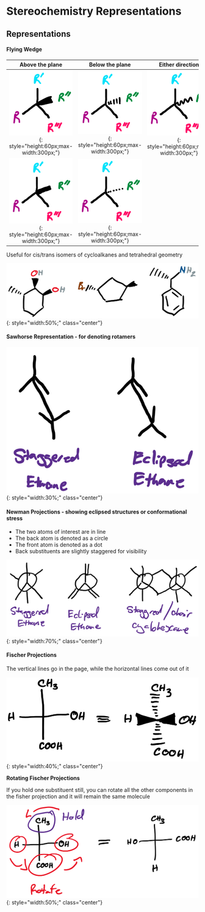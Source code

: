 # Stereochemistry Representations

## Representations

#### Flying Wedge



|Above the plane |Below the plane |Either direction|
|:-------------:|:---------------:|:--------------:|
| ![!](12.1.png){: style="height:60px;max-width:300px;"} | ![!](12.2.png){: style="height:60px;max-width:300px;"} | ![!](12.3.png){: style="height:60px;max-width:300px;"} |
| ![!](12.4.png){: style="height:60px;max-width:300px;"} | ![!](12.5.png){: style="height:60px;max-width:300px;"} ||


Useful for cis/trans isomers of cycloalkanes and tetrahedral geometry

![!](12.6.png){: style="width:50%;" class="center"}

#### Sawhorse Representation - for denoting rotamers

![!](12.7.png){: style="width:30%;" class="center"}


#### Newman Projections - showing eclipsed structures or conformational stress

* The two atoms of interest are in line
* The back atom is denoted as a circle
* The front atom is denoted as a dot
* Back substituents are slightly staggered for visibility

![!](12.8.png){: style="width:70%;" class="center"}

#### Fischer Projections

The vertical lines go in the page, while the horizontal lines come out of it

![!](12.9.png){: style="width:40%;" class="center"}

**Rotating Fischer Projections**

If you hold one substituent still, you can rotate all the other components in the fisher projection and it will remain the same molecule

![!](12.10.png){: style="width:50%;" class="center"}